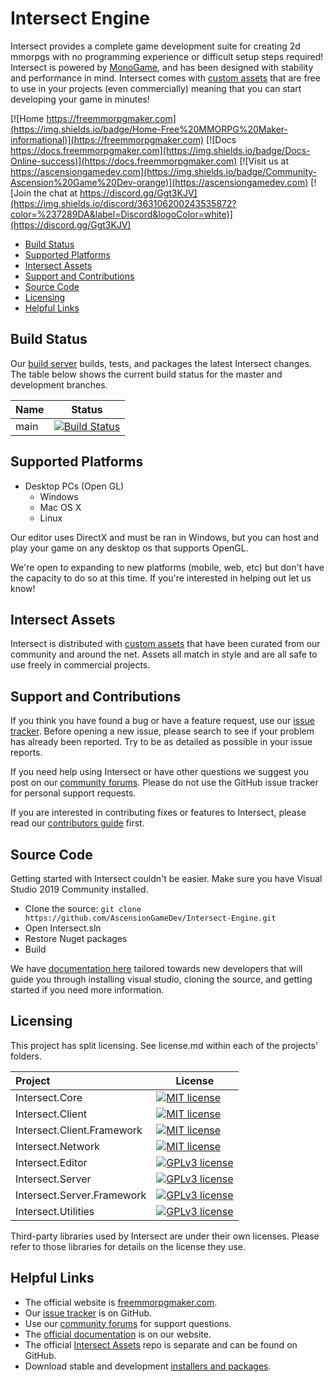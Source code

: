 # Intersect Engine

Intersect provides a complete game development suite for creating 2d mmorpgs with no programming experience or difficult setup steps required! Intersect is powered by [MonoGame](http://monogame.net), and has been designed with stability and performance in mind. Intersect comes with [custom assets](https://github.com/AscensionGameDev/Intersect-Assets) that are free to use in your projects (even commercially) meaning that you can start developing your game in minutes!

[![Home https://freemmorpgmaker.com](https://img.shields.io/badge/Home-Free%20MMORPG%20Maker-informational)](https://freemmorpgmaker.com)
[![Docs https://docs.freemmorpgmaker.com](https://img.shields.io/badge/Docs-Online-success)](https://docs.freemmorpgmaker.com)
[![Visit us at https://ascensiongamedev.com](https://img.shields.io/badge/Community-Ascension%20Game%20Dev-orange)](https://ascensiongamedev.com)
[![Join the chat at https://discord.gg/Ggt3KJV](https://img.shields.io/discord/363106200243535872?color=%237289DA&label=Discord&logoColor=white)](https://discord.gg/Ggt3KJV)

 * [Build Status](#build-status)
 * [Supported Platforms](#supported-platforms)
 * [Intersect Assets](#intersect-assets)
 * [Support and Contributions](#support-and-contributions)
 * [Source Code](#source-code)
 * [Licensing](#licensing)
 * [Helpful Links](#helpful-links)


## Build Status

Our [build server](https://teamcity.freemmorpgmaker.com/?guest=1) builds, tests, and packages the latest Intersect changes.  The table below shows the current build status for the master and development branches.

| Name  | Status |
|:---|--------|
| main | [![Build Status](https://teamcity.freemmorpgmaker.com/app/rest/builds/buildType:main/statusIcon)](https://teamcity.freemmorpgmaker.com/viewType.html?buildTypeId=main&guest=1) |


## Supported Platforms

 * Desktop PCs (Open GL)
    * Windows
    * Mac OS X
    * Linux

Our editor uses DirectX and must be ran in Windows, but you can host and play your game on any desktop os that supports OpenGL.

We're open to expanding to new platforms (mobile, web, etc) but don't have the capacity to do so at this time. If you're interested in helping out let us know!


## Intersect Assets

Intersect is distributed with [custom assets](https://github.com/AscensionGameDev/Intersect-Assets) that have been curated from our community and around the net. Assets all match in style and are all safe to use freely in commercial projects.


## Support and Contributions

If you think you have found a bug or have a feature request, use our [issue tracker](https://github.com/AscensionGameDev/Intersect-Engine/issues). Before opening a new issue, please search to see if your problem has already been reported.  Try to be as detailed as possible in your issue reports.

If you need help using Intersect or have other questions we suggest you post on our [community forums](https://ascensiongamedev.com).  Please do not use the GitHub issue tracker for personal support requests.

If you are interested in contributing fixes or features to Intersect, please read our [contributors guide](CONTRIBUTING.md) first.


## Source Code

Getting started with Intersect couldn't be easier. Make sure you have Visual Studio 2019 Community installed.

 * Clone the source: `git clone https://github.com/AscensionGameDev/Intersect-Engine.git`
 * Open Intersect.sln
 * Restore Nuget packages
 * Build

We have [documentation here](https://docs.freemmorpgmaker.com/developer/start/vs.html) tailored towards new developers that will guide you through installing visual studio, cloning the source, and getting started if you need more information.


## Licensing

This project has split licensing. See license.md within each of the projects' folders.

| Project  | License |
|:---|--------|
| Intersect.Core | [![MIT license](https://img.shields.io/badge/License-MIT-blue.svg)](https://tldrlegal.com/license/mit-license) |
| Intersect.Client | [![MIT license](https://img.shields.io/badge/License-MIT-blue.svg)](https://tldrlegal.com/license/mit-license) |
| Intersect.Client.Framework | [![MIT license](https://img.shields.io/badge/License-MIT-blue.svg)](https://tldrlegal.com/license/mit-license) |
| Intersect.Network | [![MIT license](https://img.shields.io/badge/License-MIT-blue.svg)](https://tldrlegal.com/license/mit-license) |
| Intersect.Editor | [![GPLv3 license](https://img.shields.io/badge/License-GPLv3-blue.svg)](https://tldrlegal.com/license/gnu-general-public-license-v3-(gpl-3)) |
| Intersect.Server | [![GPLv3 license](https://img.shields.io/badge/License-GPLv3-blue.svg)](https://tldrlegal.com/license/gnu-general-public-license-v3-(gpl-3)) |
| Intersect.Server.Framework | [![GPLv3 license](https://img.shields.io/badge/License-GPLv3-blue.svg)](https://tldrlegal.com/license/gnu-general-public-license-v3-(gpl-3)) |
| Intersect.Utilities | [![GPLv3 license](https://img.shields.io/badge/License-GPLv3-blue.svg)](https://tldrlegal.com/license/gnu-general-public-license-v3-(gpl-3)) |

Third-party libraries used by Intersect are under their own licenses.  Please refer to those libraries for details on the license they use.


## Helpful Links

 * The official website is [freemmorpgmaker.com](https://freemmorpgmaker.com).
 * Our [issue tracker](https://github.com/AscensionGameDev/Intersect-Engine/issues) is on GitHub.
 * Use our [community forums](https://ascensiongamedev.com/) for support questions.
 * The [official documentation](https://docs.freemmorpgmaker.com) is on our website.
 * The official [Intersect Assets](https://github.com/AscensionGameDev/Intersect-Assets) repo is separate and can be found on GitHub.
 * Download stable and development [installers and packages](https://freemmorpgmaker.com/download).
